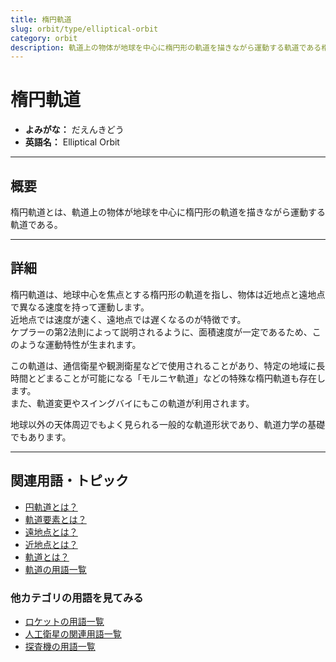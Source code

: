 ```yaml
---
title: 楕円軌道
slug: orbit/type/elliptical-orbit
category: orbit
description: 軌道上の物体が地球を中心に楕円形の軌道を描きながら運動する軌道である楕円軌道の意味・定義・内容について解説します．
---
```


# 楕円軌道

- **よみがな：** だえんきどう  
- **英語名：** Elliptical Orbit  

---

## 概要

楕円軌道とは、軌道上の物体が地球を中心に楕円形の軌道を描きながら運動する軌道である。  

---

## 詳細

楕円軌道は、地球中心を焦点とする楕円形の軌道を指し、物体は近地点と遠地点で異なる速度を持って運動します。  
近地点では速度が速く、遠地点では遅くなるのが特徴です。  
ケプラーの第2法則によって説明されるように、面積速度が一定であるため、このような運動特性が生まれます。  

この軌道は、通信衛星や観測衛星などで使用されることがあり、特定の地域に長時間とどまることが可能になる「モルニヤ軌道」などの特殊な楕円軌道も存在します。  
また、軌道変更やスイングバイにもこの軌道が利用されます。  

地球以外の天体周辺でもよく見られる一般的な軌道形状であり、軌道力学の基礎でもあります。  

---

## 関連用語・トピック

- [円軌道とは？](/docs/orbit/type/circular-orbit)
- [軌道要素とは？](/docs/orbit/mechanics/orbital-elements)
- [遠地点とは？](/docs/orbit/mechanics/apogee)
- [近地点とは？](/docs/orbit/mechanics/perigee)
- [軌道とは？](/docs/orbit/orbit)
- [軌道の用語一覧](/docs/category/orbit)

### 他カテゴリの用語を見てみる
- [ロケットの用語一覧](/docs/category/rocket)
- [人工衛星の関連用語一覧](/docs/category/satellite)
- [探査機の用語一覧](/docs/category/explorer)
